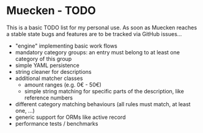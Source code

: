 # Muecken - TODO

This is a basic TODO list for my personal use. As soon as Muecken reaches a
stable state bugs and features are to be tracked via GitHub issues...

- "engine" implementing basic work flows
- mandatory category groups: an entry must belong to at least one category of this group
- simple YAML persistence
- string cleaner for descriptions
- additional matcher classes
  - amount ranges (e.g. 0€ - 50€)
  - simple string matching for specific parts of the description, like reference numbers
- different category matching behaviours (all rules must match, at least one, ...)
- generic support for ORMs like active record
- performance tests / benchmarks
